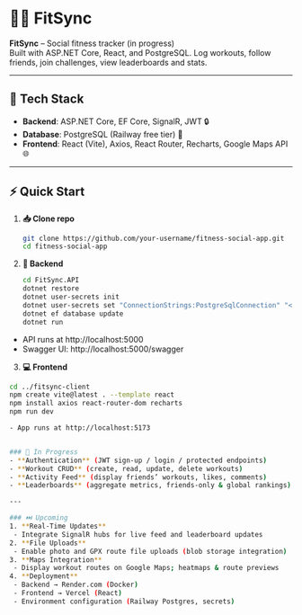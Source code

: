 # 🚴‍♂️ FitSync

**FitSync** – Social fitness tracker (in progress)  
Built with ASP.NET Core, React, and PostgreSQL. Log workouts, follow friends, join challenges, view leaderboards and stats.

---

## 🚀 Tech Stack

- **Backend**: ASP.NET Core, EF Core, SignalR, JWT 🔒  
- **Database**: PostgreSQL (Railway free tier) 🐘  
- **Frontend**: React (Vite), Axios, React Router, Recharts, Google Maps API 🌐  

---

## ⚡ Quick Start

1. **📥 Clone repo**  
   ```bash
   git clone https://github.com/your-username/fitness-social-app.git
   cd fitness-social-app

2. **🔧 Backend**
   ```bash
   cd FitSync.API
   dotnet restore
   dotnet user-secrets init
   dotnet user-secrets set "ConnectionStrings:PostgreSqlConnection" "<your-railway-url>"
   dotnet ef database update
   dotnet run
   
- API runs at http://localhost:5000
- Swagger UI: http://localhost:5000/swagger
3. **💻 Frontend**
  ```bash
  cd ../fitsync-client
  npm create vite@latest . --template react
  npm install axios react-router-dom recharts
  npm run dev

- App runs at http://localhost:5173


### 🚧 In Progress  
- **Authentication** (JWT sign-up / login / protected endpoints)  
- **Workout CRUD** (create, read, update, delete workouts)  
- **Activity Feed** (display friends’ workouts, likes, comments)  
- **Leaderboards** (aggregate metrics, friends-only & global rankings)  

---

### ⏭️ Upcoming  
1. **Real-Time Updates**  
   - Integrate SignalR hubs for live feed and leaderboard updates  
2. **File Uploads**  
   - Enable photo and GPX route file uploads (blob storage integration)  
3. **Maps Integration**  
   - Display workout routes on Google Maps; heatmaps & route previews  
4. **Deployment**  
   - Backend → Render.com (Docker)  
   - Frontend → Vercel (React)  
   - Environment configuration (Railway Postgres, secrets)  
